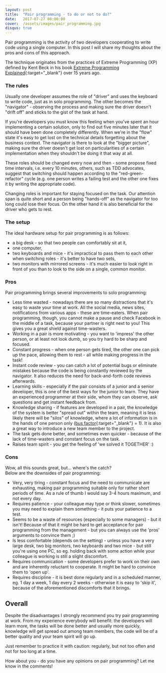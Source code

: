 ```yaml
---
layout: post
title:  "Pair programming - to do or not to do?"
date:   2017-07-27 00:00:00
cover:	/assets/images/pair_programming.jpg
disqus: true
---
```


Pair programming is the activity of two developers cooperating to write code using a single computer. In this post I will share my thoughts about the pros and cons of this approach.

The technique originates from the practices of Extreme Programming (XP) defined by Kent Beck in his book [Extreme Programming Explained](https://www.amazon.com/Extreme-Programming-Explained-Embrace-Change/dp/0321278658/ref=dp_ob_title_bk){:target="_blank"} over 15 years ago.

### The rules

Usually one developer assumes the role of "driver" and uses the keyboard to write code, just as in solo programming. The other becomes the "navigator" - observing the process and making sure the driver doesn't "drift off" and sticks to the gist of the task at hand.

If you're developers you must know this feeling when you've spent an hour implementing a certain solution, only to find out five minutes later that it should have been done completely differently. When we're in the "flow" state it's easy to get lost on the technical details forgetting about the business context. The navigator is there to look at the "bigger picture", making sure the driver doesn't get lost on particularities of a certain implementation when they shouldn't be doing it that way at all.  

These roles should be changed every now and then - some propose fixed time intervals, i.e. every 10 minutes, others, such as TDD advocates, suggest that switching should happen according to the "red-green-refactor" cycle (e.g. one person writes a failing test and the other one fixes it by writing the appropriate code). 

Changing roles is important for staying focused on the task. Our attention span is quite short and a person being "hands-off" as the navigator for too long could lose their focus. On the other hand it is also beneficial for the driver who gets to rest.

### The setup
The ideal hardware setup for pair programming is as follows:

- a big desk - so that two people can comfortably sit at it,
- one computer,
- two keyboards and mice - it's impractical to pass them to each other when switching roles - it's better to have two sets,
- two monitors with mirrored screens - it's much easier to look right in front of you than to look to the side on a single, common monitor.

### Pros
Pair programming brings several improvements to solo programming:

- Less time wasted - nowadays there are so many distractions that it's easy to waste your time at work. All the social media, news sites, notifications from various apps - these are time-eaters. When pair programming, though, you cannot make a pause and check Facebook in the middle of a task, because your partner is right next to you! This gives you a great shield against time-wasters.
- Working in a pair is more motivating - you want to 'impress' the other person, or at least not look dumb, so you try hard to be sharp and focused.
- Constant progress - when one person gets tired, the other one can pick up the pace, allowing them to rest - all while making progress in the task!
- Instant code review - you can catch a lot of potential bugs or eliminate mistakes because the code is being constantly reviewed by the navigator. It also reduces the need for back-and-forth code reviews afterwards.
- Learning skills - especially if the pair consists of a junior and a senior developer, this is one of the best ways for the junior to learn. They have an experienced programmer at their side, whom they can observe, ask questions and get instant feedback from.
- Knowledge sharing - if features are developed in a pair, the knowledge of the system is better "spread out" within the team, meaning it is less likely there will be "silos" of knowledge, where a lot of information is in the hands of one person only ([bus factor](https://en.wikipedia.org/wiki/Bus_factor){:target="_blank"} = 1). It is also a great way to introduce a new team member to the project.
- The task gets done better, and sometimes even quicker - because of the lack of time-wasters and constant focus on the task.
- Raises team spirit - you get the feeling of 'we solved it TOGETHER' :)

### Cons
Wow, all this sounds great, but... where's the catch?  
Below are the downsides of pair programming:

- Very, very tiring - constant focus and the need to communicate are exhausting, making pair programming suitable only for rather short periods of time. As a rule of thumb I would say 3-4 hours maximum, and not every day.
- Requires patience - your colleague may type or think slower, sometimes you may need to explain them something - it puts your patience to a test.
- Seems to be a waste of resources (especially to some managers) - but it isn't! Because of that it might be hard to get acceptance for pair programming from the management - but you can always use the 'pros' arguments to convince them ;)
- Is less comfortable (depends on the setting) - unless you have a very large desk, two big monitors, two keyboards and two mice - but still you're using one PC, so eg. holding back with some action while your colleague is working is still a slight discomfort.
- Requires communication - some developers prefer to work on their own and are inherently reluctant to cooperate. It might be hard to convince them to 'open up'.
- Requires discipline - it is best done regularly and in a scheduled manner, eg. 1 day a week, 1 day every 2 weeks - otherwise it is easy to 'skip it', because of the aforementioned discomforts that it brings.
 

## Overall
Despite the disadvantages I strongly recommend you try pair programming at work. From my experience everybody will benefit: the developers will learn more, the tasks will be done better and usually more quickly, knowledge will get spread out among team members, the code will be of a better quality and your team spirit will go up.

Just remember to practice it with caution: regularly, but not too often and not for too long at a time.

How about you - do you have any opinions on pair programming? Let me know in the comments!